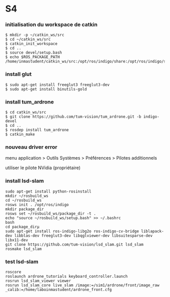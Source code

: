 # S4

### initialisation du workspace de catkin
```
$ mkdir -p ~/catkin_ws/src
$ cd ~/catkin_ws/src
$ catkin_init_workspace
$ cd ..
$ source devel/setup.bash
$ echo $ROS_PACKAGE_PATH /home/inmastudent/catkin_ws/src:/opt/ros/indigo/share:/opt/ros/indigo/stacks
```

### install glut
```
$ sudo apt-get install freeglut3 freeglut3-dev
$ sudo apt-get install binutils-gold
```

### install tum_ardrone
```
$ cd catkin_ws/src
$ git clone https://github.com/tum-vision/tum_ardrone.git -b indigo-devel
$ cd ..
$ rosdep install tum_ardrone
$ catkin_make
```

### nouveau driver error
menu application > Outils Systèmes > Préférences > Pilotes additionnels

utiliser le pilote NVidia (propriétaire)


### install lsd-slam
```
sudo apt-get install python-rosinstall
mkdir ~/rosbuild_ws
cd ~/rosbuild_ws
rosws init . /opt/ros/indigo
mkdir package_dir
rosws set ~/rosbuild_ws/package_dir -t .
echo "source ~/rosbuild_ws/setup.bash" >> ~/.bashrc
bash
cd package_dirµ
sudo apt-get install ros-indigo-libg2o ros-indigo-cv-bridge liblapack-dev libblas-dev freeglut3-dev libqglviewer-dev libsuitesparse-dev libx11-dev
git clone https://github.com/tum-vision/lsd_slam.git lsd_slam
rosmake lsd_slam
```
### test lsd-slam
```
roscore
roslaunch ardrone_tutorials keyboard_controller.launch
rosrun lsd_slam_viewer viewer
rosrun lsd_slam_core live_slam /image:=/sim1/ardrone/front/image_raw _calib:=/home/laboinmastudent/ardrone_front.cfg
```
